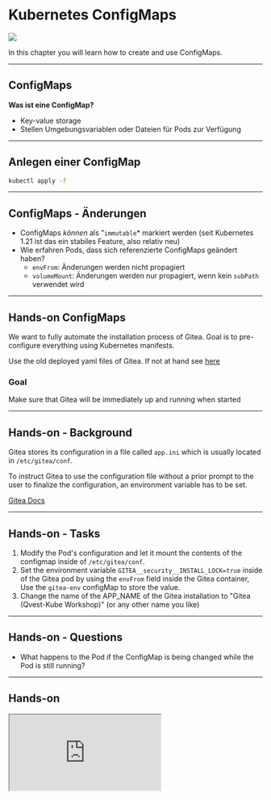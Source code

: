 # Kubernetes ConfigMaps

<img src="./images/k8s-icons/resources/labeled/cm.svg" class="k8s-icon-large-centered">

In this chapter you will learn how to create and use ConfigMaps.

----

## ConfigMaps

**Was ist eine ConfigMap?**

* Key-value storage
* Stellen Umgebungsvariablen oder Dateien für Pods zur Verfügung

----

## Anlegen einer ConfigMap

```sh
kubectl apply -f

```
----

## ConfigMaps - Änderungen

* ConfigMaps *können* als "`immutable`* markiert werden
  (seit Kubernetes 1.21 ist das ein stabiles Feature, also relativ neu)
* Wie erfahren Pods, dass sich referenzierte ConfigMaps geändert haben?
  - `envFrom`: Änderungen werden nicht propagiert
  - `volumeMount`: Änderungen werden nur propagiert, wenn kein `subPath` verwendet wird

----

## Hands-on ConfigMaps

We want to fully automate the installation process of Gitea.
Goal is to pre-configure everything using Kubernetes manifests.

Use the old deployed yaml files of Gitea. If not at hand see [here](tbd)

### Goal

Make sure that Gitea will be immediately up and running when started

----

## Hands-on - Background

Gitea stores its configuration in a file called `app.ini` which
is usually located in `/etc/gitea/conf`.

To instruct Gitea to use the configuration file without a prior
prompt to the user to finalize the configuration, an environment
variable has to be set.

[Gitea Docs](https://docs.gitea.com/)

----

## Hands-on - Tasks

1. Modify the Pod's configuration and let it mount the contents of
  the configmap inside of `/etc/gitea/conf`.
2. Set the environment variable `GITEA__security__INSTALL_LOCK=true`
  inside of the Gitea pod by using the `envFrom` field inside the
  Gitea container, Use the `gitea-env` configMap to store the value.
3. Change the name of the APP_NAME of the Gitea installation to
  "Gitea (Qvest-Kube Workshop)" (or any other name you like)

----

## Hands-on - Questions

- What happens to the Pod if the ConfigMap is being changed
  while the Pod is still running?

----

## Hands-on

<iframe src="http://localhost:4200?u=trainer&p=trainer"> <!-- .element: class="fragment" -->

----

## Summary

* ConfigMaps sind Key-value stores
* Gut für: die Ablage von Umgebungsvariablen (.env File)
* Gut für: Konfigurationsdateien
* ConfigMaps können als `immutable` markiert werden
* Versionierung kann über Suffixes (z.B. Hashes des Inhalts o.Ä.) erfolgen
* Vorsicht mit Werten, die in JSON/YAML kein String sind!
